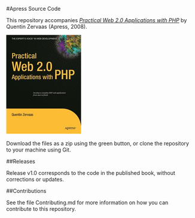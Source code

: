 #Apress Source Code

This repository accompanies [*Practical Web 2.0 Applications with PHP*](http://www.apress.com/9781590599068) by Quentin Zervaas (Apress, 2008).

![Cover image](9781590599068.jpg)

Download the files as a zip using the green button, or clone the repository to your machine using Git.

##Releases

Release v1.0 corresponds to the code in the published book, without corrections or updates.

##Contributions

See the file Contributing.md for more information on how you can contribute to this repository.
